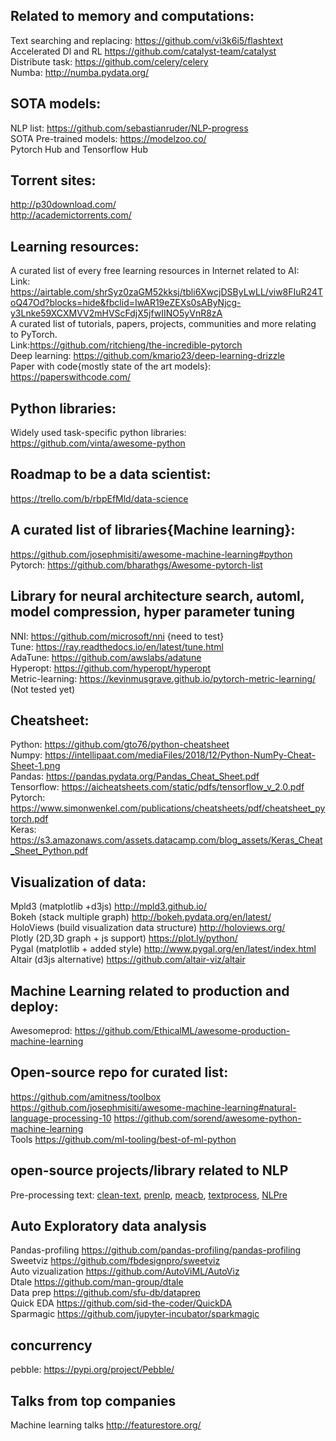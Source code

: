 ## Related to memory and computations:
Text searching and replacing: https://github.com/vi3k6i5/flashtext</br> 
Accelerated Dl and RL https://github.com/catalyst-team/catalyst</br>
Distribute task: https://github.com/celery/celery</br>
Numba: http://numba.pydata.org/

## SOTA models:
NLP list: https://github.com/sebastianruder/NLP-progress</br>
SOTA Pre-trained models: https://modelzoo.co/</br>
Pytorch Hub and Tensorflow Hub

## Torrent sites:
http://p30download.com/</br>
http://academictorrents.com/</br>

## Learning resources:
A curated list of every free learning resources in Internet related to AI:</br> Link: https://airtable.com/shrSyz0zaGM52kksj/tbli6XwcjDSByLwLL/viw8FIuR24ToQ47Od?blocks=hide&fbclid=IwAR19eZEXs0sAByNjcg-y3Lnke59XCXMVV2mHVScFdjX5jfwIINO5yVnR8zA</br>
A curated list of tutorials, papers, projects, communities and more relating to PyTorch. </br>Link:https://github.com/ritchieng/the-incredible-pytorch</br>
Deep learning: https://github.com/kmario23/deep-learning-drizzle</br>
Paper with code{mostly state of the art models}: https://paperswithcode.com/

## Python libraries:
Widely used task-specific python libraries: https://github.com/vinta/awesome-python

## Roadmap to be a data scientist:
https://trello.com/b/rbpEfMld/data-science 

## A curated list of libraries{Machine learning}:
https://github.com/josephmisiti/awesome-machine-learning#python</br> 
Pytorch: https://github.com/bharathgs/Awesome-pytorch-list 

## Library for neural architecture search, automl, model compression, hyper parameter tuning 
NNI: https://github.com/microsoft/nni {need to test}</br>
Tune: https://ray.readthedocs.io/en/latest/tune.html</br>
AdaTune: https://github.com/awslabs/adatune</br>
Hyperopt: https://github.com/hyperopt/hyperopt </br>
Metric-learning: https://kevinmusgrave.github.io/pytorch-metric-learning/ (Not tested yet)

## Cheatsheet:
Python: https://github.com/gto76/python-cheatsheet</br>
Numpy: https://intellipaat.com/mediaFiles/2018/12/Python-NumPy-Cheat-Sheet-1.png</br>
Pandas: https://pandas.pydata.org/Pandas_Cheat_Sheet.pdf</br>
Tensorflow: https://aicheatsheets.com/static/pdfs/tensorflow_v_2.0.pdf</br>
Pytorch: https://www.simonwenkel.com/publications/cheatsheets/pdf/cheatsheet_pytorch.pdf</br>
Keras: https://s3.amazonaws.com/assets.datacamp.com/blog_assets/Keras_Cheat_Sheet_Python.pdf

## Visualization of data:
Mpld3 (matplotlib +d3js)  http://mpld3.github.io/</br>
Bokeh (stack multiple graph)  http://bokeh.pydata.org/en/latest/</br>
HoloViews (build visualization data structure)  http://holoviews.org/</br>
Plotly (2D,3D graph + js support) https://plot.ly/python/</br>
Pygal (matplotlib + added style) http://www.pygal.org/en/latest/index.html <br>
Altair (d3js alternative) https://github.com/altair-viz/altair

## Machine Learning related to production and deploy:
Awesomeprod: https://github.com/EthicalML/awesome-production-machine-learning

## Open-source repo for curated list:
https://github.com/amitness/toolbox</br>
https://github.com/josephmisiti/awesome-machine-learning#natural-language-processing-10
https://github.com/sorend/awesome-python-machine-learning </br>
Tools https://github.com/ml-tooling/best-of-ml-python

## open-source projects/library related to NLP
Pre-processing text: <a href='https://github.com/jfilter/clean-text'>clean-text</a>, <a href='https://github.com/lyeoni/prenlp'>prenlp</a>, <a href='https://github.com/jeongukjae/python-mecab'> meacb</a>, <a href='https://github.com/psych0der/textprocess'> textprocess</a>, <a href='https://github.com/NIHOPA/NLPre'> NLPre</a>
</br>

## Auto Exploratory data analysis
Pandas-profiling https://github.com/pandas-profiling/pandas-profiling </br>
Sweetviz https://github.com/fbdesignpro/sweetviz </br>
Auto vizualization https://github.com/AutoViML/AutoViz </br>
Dtale https://github.com/man-group/dtale </br>
Data prep https://github.com/sfu-db/dataprep </br>
Quick EDA https://github.com/sid-the-coder/QuickDA </br>
Sparmagic https://github.com/jupyter-incubator/sparkmagic </br>

## concurrency
pebble: https://pypi.org/project/Pebble/ </br>

## Talks from top companies </br>
Machine learning talks http://featurestore.org/
